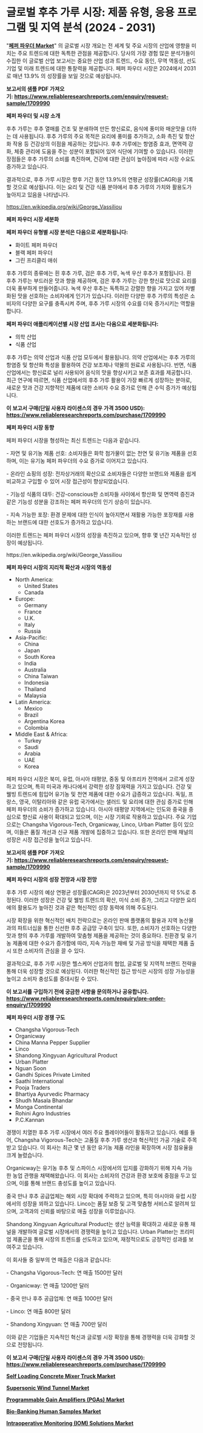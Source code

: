 <p><h1>글로벌 후추 가루 시장: 제품 유형, 응용 프로그램 및 지역 분석 (2024 - 2031)</h1></p><p>"<strong><a href="https://www.reliableresearchreports.com/pepper-powder-r1709990?utm_campaign=105&utm_medium=7&utm_source=Github&utm_content=ia&utm_term=03112024&utm_id=pepper-powder">페퍼 파우더 Market</a></strong>" 의 글로벌 시장 개요는 전 세계 및 주요 시장의 산업에 영향을 미치는 주요 트렌드에 대한 독특한 관점을 제공합니다. 당사의 가장 경험 많은 분석가들이 수집한 이 글로벌 산업 보고서는 중요한 산업 성과 트렌드, 수요 동인, 무역 역동성, 선도 기업 및 미래 트렌드에 대한 통찰력을 제공합니다. 페퍼 파우더 시장은 2024에서 2031로 매년 13.9% 의 성장률을 보일 것으로 예상됩니다.</p>
<p><strong>보고서의 샘플 PDF 가져오기:&nbsp;<a href="https://www.reliableresearchreports.com/enquiry/request-sample/1709990?utm_campaign=105&utm_medium=7&utm_source=Github&utm_content=ia&utm_term=03112024&utm_id=pepper-powder">https://www.reliableresearchreports.com/enquiry/request-sample/1709990</a></strong></p>
<p><strong>페퍼 파우더 및 시장 소개</strong></p>
<p><p>후추 가루는 후추 열매를 건조 및 분쇄하여 만든 향신료로, 음식에 풍미와 매운맛을 더하는 데 사용됩니다. 후추 가루의 주요 목적은 요리에 풍미를 추가하고, 소화 촉진 및 항산화 작용 등 건강상의 이점을 제공하는 것입니다. 후추 가루에는 항염증 효과, 면역력 강화, 체중 관리에 도움을 주는 성분이 포함되어 있어 식단에 기여할 수 있습니다. 이러한 장점들은 후추 가루의 소비를 촉진하며, 건강에 대한 관심이 높아짐에 따라 시장 수요도 증가하고 있습니다. </p><p>결과적으로, 후추 가루 시장은 향후 기간 동안 13.9%의 연평균 성장률(CAGR)을 기록할 것으로 예상됩니다. 이는 요리 및 건강 식품 분야에서 후추 가루의 가치와 활용도가 높아지고 있음을 나타냅니다.</p></p>
<p><a href="https://en.wikipedia.org/wiki/George_Vassiliou?utm_campaign=105&utm_medium=7&utm_source=Github&utm_content=ia&utm_term=03112024&utm_id=pepper-powder">https://en.wikipedia.org/wiki/George_Vassiliou</a></p>
<p><strong>페퍼 파우더 시장 세분화</strong></p>
<p><strong>페퍼 파우더 유형별 시장 분석은 다음으로 세분화됩니다:</strong></p>
<p><ul><li>화이트 페퍼 파우더</li><li>블랙 페퍼 파우더</li><li>그린 프리클리 애쉬</li></ul></p>
<p><p>후추 가루의 종류에는 흰 후추 가루, 검은 후추 가루, 녹색 우산 후추가 포함됩니다. 흰 후추 가루는 부드러운 맛과 향을 제공하며, 검은 후추 가루는 강한 향신료 맛으로 요리를 더욱 풍부하게 만들어줍니다. 녹색 우산 후추는 독특하고 강렬한 향을 가지고 있어 차별화된 맛을 선호하는 소비자에게 인기가 있습니다. 이러한 다양한 후추 가루의 특성은 소비자의 다양한 요구를 충족시켜 주며, 후추 가루 시장의 수요를 더욱 증가시키는 역할을 합니다.</p></p>
<p><strong>페퍼 파우더 애플리케이션별 시장 산업 조사는 다음으로 세분화됩니다:</strong></p>
<p><ul><li>의학 산업</li><li>식품 산업</li></ul></p>
<p><p>후추 가루는 의약 산업과 식품 산업 모두에서 활용됩니다. 의약 산업에서는 후추 가루의 항염증 및 항산화 특성을 활용하여 건강 보조제나 약물의 원료로 사용됩니다. 반면, 식품 산업에서는 향신료로 널리 사용되어 음식의 맛을 향상시키고 보존 효과를 제공합니다. 최근 연구에 따르면, 식품 산업에서의 후추 가루 활용이 가장 빠르게 성장하는 분야로, 새로운 맛과 건강 지향적인 제품에 대한 소비자 수요 증가로 인해 큰 수익 증가가 예상됩니다.</p></p>
<p><strong>이 보고서 구매(단일 사용자 라이센스의 경우 가격 3500 USD): <a href="https://www.reliableresearchreports.com/purchase/1709990?utm_campaign=105&utm_medium=7&utm_source=Github&utm_content=ia&utm_term=03112024&utm_id=pepper-powder">https://www.reliableresearchreports.com/purchase/1709990</a></strong></p>
<p><strong>페퍼 파우더 시장 동향</strong></p>
<p><p>페퍼 파우더 시장을 형성하는 최신 트렌드는 다음과 같습니다.</p><p>- 자연 및 유기농 제품 선호: 소비자들은 화학 첨가물이 없는 천연 및 유기농 제품을 선호하며, 이는 유기농 페퍼 파우더의 수요 증가로 이어지고 있습니다.</p><p>- 온라인 쇼핑의 성장: 전자상거래의 확산으로 소비자들은 다양한 브랜드와 제품을 쉽게 비교하고 구입할 수 있어 시장 접근성이 향상되었습니다.</p><p>- 기능성 식품의 대두: 건강-conscious한 소비자들 사이에서 항산화 및 면역력 증진과 같은 기능성 성분을 강조하는 페퍼 파우더의 인기 상승이 있습니다.</p><p>- 지속 가능한 포장: 환경 문제에 대한 인식이 높아지면서 재활용 가능한 포장재를 사용하는 브랜드에 대한 선호도가 증가하고 있습니다.</p><p>이러한 트렌드는 페퍼 파우더 시장의 성장을 촉진하고 있으며, 향후 몇 년간 지속적인 성장이 예상됩니다.</p></p>
<p>https://en.wikipedia.org/wiki/George_Vassiliou</p>
<p><strong>페퍼 파우더 시장의 지리적 확산과 시장의 역동성</strong></p>
<p><ul>
    <li>
        North America:
        <ul>
            <li>United States</li>
            <li>Canada</li>
        </ul>
    </li>
    <li>
        Europe:
        <ul>
            <li>Germany</li>
            <li>France</li>
            <li>U.K.</li>
            <li>Italy</li>
            <li>Russia</li>
        </ul>
    </li>
    <li>
        Asia-Pacific:
        <ul>
            <li>China</li>
            <li>Japan</li>
            <li>South Korea</li>
            <li>India</li>
            <li>Australia</li>
            <li>China Taiwan</li>
            <li>Indonesia</li>
            <li>Thailand</li>
            <li>Malaysia</li>
        </ul>
    </li>
    <li>
        Latin America:
        <ul>
            <li>Mexico</li>
            <li>Brazil</li>
            <li>Argentina Korea</li>
            <li>Colombia</li>
        </ul>
    </li>
    <li>
        Middle East & Africa:
        <ul>
            <li>Turkey</li>
            <li>Saudi</li>
            <li>Arabia</li>
            <li>UAE</li>
            <li>Korea</li>
        </ul>
    </li>
    </ul></p>
<p><p>페퍼 파우더 시장은 북미, 유럽, 아시아 태평양, 중동 및 아프리카 전역에서 고르게 성장하고 있으며, 특히 미국과 캐나다에서 강력한 성장 잠재력을 가지고 있습니다. 건강 및 웰빙 트렌드에 힘입어 유기농 및 천연 제품에 대한 수요가 급증하고 있습니다. 독일, 프랑스, 영국, 이탈리아와 같은 유럽 국가에서는 샐러드 및 요리에 대한 관심 증가로 인해 페퍼 파우더의 소비가 증가하고 있습니다. 아시아 태평양 지역에서는 인도와 중국을 중심으로 향신료 사용이 확대되고 있으며, 이는 시장 기회로 작용하고 있습니다. 주요 기업으로는 Changsha Vigorous-Tech, Organicway, Linco, Urban Platter 등이 있으며, 이들은 품질 개선과 신규 제품 개발에 집중하고 있습니다. 또한 온라인 판매 채널의 성장은 시장 접근성을 높이고 있습니다.</p></p>
<p><strong>보고서의 샘플 PDF 가져오기:&nbsp;<a href="https://www.reliableresearchreports.com/enquiry/request-sample/1709990?utm_campaign=105&utm_medium=7&utm_source=Github&utm_content=ia&utm_term=03112024&utm_id=pepper-powder">https://www.reliableresearchreports.com/enquiry/request-sample/1709990</a></strong></p>
<p><strong>페퍼 파우더 시장의 성장 전망과 시장 전망</strong></p>
<p><p>후추 가루 시장의 예상 연평균 성장률(CAGR)은 2023년부터 2030년까지 약 5%로 추정된다. 이러한 성장은 건강 및 웰빙 트렌드의 확산, 미식 소비 증가, 그리고 다양한 요리에의 활용도가 높아진 것과 같은 혁신적인 성장 동력에 의해 주도된다. </p><p>시장 확장을 위한 혁신적인 배치 전략으로는 온라인 판매 플랫폼의 활용과 지역 농산물과의 파트너십을 통한 신선한 후추 공급망 구축이 있다. 또한, 소비자가 선호하는 다양한 맛과 향의 후추 가루를 개발하여 맞춤형 제품을 제공하는 것이 중요하다. 친환경 및 유기농 제품에 대한 수요가 증가함에 따라, 지속 가능한 재배 및 가공 방식을 채택한 제품 출시 또한 소비자의 관심을 끌 수 있다.</p><p>결과적으로, 후추 가루 시장은 헬스케어 산업과의 협업, 글로벌 및 지역적 브랜드 전략을 통해 더욱 성장할 것으로 예상된다. 이러한 혁신적인 접근 방식은 시장의 성장 가능성을 높이고 소비자 충성도를 증대시킬 수 있다.</p></p>
<p><strong>이 보고서를 구입하기 전에 궁금한 사항을 문의하거나 공유합니다. <a href="https://www.reliableresearchreports.com/enquiry/pre-order-enquiry/1709990?utm_campaign=105&utm_medium=7&utm_source=Github&utm_content=ia&utm_term=03112024&utm_id=pepper-powder">https://www.reliableresearchreports.com/enquiry/pre-order-enquiry/1709990</a></strong></p>
<p><strong>페퍼 파우더 시장 경쟁 구도</strong></p>
<p><ul><li>Changsha Vigorous-Tech</li><li>Organicway</li><li>China Manna Pepper Supplier</li><li>Linco</li><li>Shandong Xingyuan Agricultural Product</li><li>Urban Platter</li><li>Nguan Soon</li><li>Gandhi Spices Private Limited</li><li>Saathi International</li><li>Pooja Traders</li><li>Bhartiya Ayurvedic Pharmacy</li><li>Shudh Masala Bhandar</li><li>Monga Continental</li><li>Rohini Agro Industries</li><li>P.C.Kannan</li></ul></p>
<p><p>경쟁이 치열한 후추 가루 시장에서 여러 주요 플레이어들이 활동하고 있습니다. 예를 들어, Changsha Vigorous-Tech는 고품질 후추 가루 생산과 혁신적인 가공 기술로 주목받고 있습니다. 이 회사는 최근 몇 년 동안 유기농 제품 라인을 확장하며 시장 점유율을 크게 늘렸습니다.</p><p>Organicway는 유기농 후추 및 스파이스 시장에서의 입지를 강화하기 위해 지속 가능한 농업 관행을 채택해왔습니다. 이 회사는 소비자의 건강과 환경 보호에 중점을 두고 있으며, 이를 통해 브랜드 충성도를 높이고 있습니다.</p><p>중국 만나 후추 공급업체는 해외 시장 확대에 주력하고 있으며, 특히 아시아와 유럽 시장에서의 성장을 꾀하고 있습니다. Linco는 품질 보증 및 고객 맞춤형 서비스로 알려져 있으며, 고객과의 신뢰를 바탕으로 매출 성장을 이루었습니다.</p><p>Shandong Xingyuan Agricultural Product는 생산 능력을 확대하고 새로운 유통 채널을 개발하여 글로벌 시장에서의 경쟁력을 높이고 있습니다. Urban Platter는 프리미엄 제품군을 통해 시장의 트렌드를 선도하고 있으며, 재정적으로도 긍정적인 성과를 보여주고 있습니다.</p><p>이 회사들 중 일부의 연 매출은 다음과 같습니다:</p><p>- Changsha Vigorous-Tech: 연 매출 1500만 달러</p><p>- Organicway: 연 매출 1200만 달러</p><p>- 중국 만나 후추 공급업체: 연 매출 1000만 달러</p><p>- Linco: 연 매출 800만 달러</p><p>- Shandong Xingyuan: 연 매출 700만 달러</p><p>이와 같은 기업들은 지속적인 혁신과 글로벌 시장 확장을 통해 경쟁력을 더욱 강화할 것으로 전망됩니다.</p></p>
<p><strong>이 보고서 구매(단일 사용자 라이센스의 경우 가격 3500 USD): <a href="https://www.reliableresearchreports.com/purchase/1709990?utm_campaign=105&utm_medium=7&utm_source=Github&utm_content=ia&utm_term=03112024&utm_id=pepper-powder">https://www.reliableresearchreports.com/purchase/1709990</a></strong></p>
<p><strong><p><a href="https://github.com/delorasywf/Market-Research-Report-List-1/blob/main/self-loading-concrete-mixer-truck-market.md?utm_campaign=105&utm_medium=7&utm_source=Github&utm_content=ia&utm_term=03112024&utm_id=pepper-powder">Self Loading Concrete Mixer Truck Market</a></p><p><a href="https://github.com/mac1evjen/Market-Research-Report-List-1/blob/main/supersonic-wind-tunnel-market.md?utm_campaign=105&utm_medium=7&utm_source=Github&utm_content=ia&utm_term=03112024&utm_id=pepper-powder">Supersonic Wind Tunnel Market</a></p><p><a href="https://www.linkedin.com/pulse/programmable-gain-amplifiers-pgas-market-analysis-report-ikwde?utm_campaign=105&utm_medium=7&utm_source=Github&utm_content=ia&utm_term=03112024&utm_id=pepper-powder">Programmable Gain Amplifiers (PGAs) Market</a></p><p><a href="https://issuu.com/reportprime-2/docs/bio-banking-human-samples-market-si_a00454cc9f7589?utm_campaign=105&utm_medium=7&utm_source=Github&utm_content=ia&utm_term=03112024&utm_id=pepper-powder">Bio-Banking Human Samples Market</a></p><p><a href="https://issuu.com/reportprime-2/docs/intraoperative-monitoring-iom-solut_bf32d4cbb6bf30?utm_campaign=105&utm_medium=7&utm_source=Github&utm_content=ia&utm_term=03112024&utm_id=pepper-powder">Intraoperative Monitoring (IOM) Solutions Market</a></p></strong></p>
<p></p>